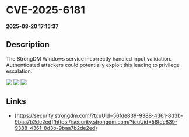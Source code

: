 # CVE-2025-6181

**2025-08-20 17:15:37**

## Description
The StrongDM Windows service incorrectly handled input validation. Authenticated attackers could potentially exploit this leading to privilege escalation.

![](https://img.shields.io/static/v1?label=Score&message=8.5&color=red)
![](https://img.shields.io/static/v1?label=Severity&message=HIGH&color=red)
![](https://img.shields.io/static/v1?label=CWE&message=RCE&color=green)

## Links
- [https://security.strongdm.com/?tcuUid=56fde839-9388-4361-8d3b-9baa7b2de2ed](https://security.strongdm.com/?tcuUid=56fde839-9388-4361-8d3b-9baa7b2de2ed)
